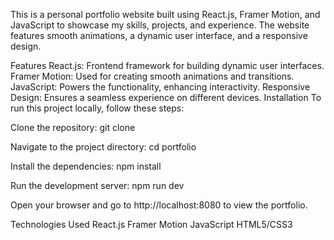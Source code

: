 This is a personal portfolio website built using React.js, Framer Motion, and JavaScript to showcase my skills, projects, and experience. The website features smooth animations, a dynamic user interface, and a responsive design.

Features
React.js: Frontend framework for building dynamic user interfaces.
Framer Motion: Used for creating smooth animations and transitions.
JavaScript: Powers the functionality, enhancing interactivity.
Responsive Design: Ensures a seamless experience on different devices.
Installation
To run this project locally, follow these steps:

Clone the repository:
git clone <repository-url>

Navigate to the project directory:
cd portfolio

Install the dependencies:
npm install

Run the development server:
npm run dev

Open your browser and go to http://localhost:8080 to view the portfolio.

Technologies Used
React.js
Framer Motion
JavaScript
HTML5/CSS3
